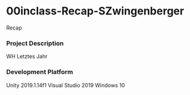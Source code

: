 # 00inclass-Recap-SZwingenberger
Recap

### Project Description 
WH Letztes Jahr

### Development Platform
Unity 2019.1.14f1
Visual Studio 2019
Windows 10


